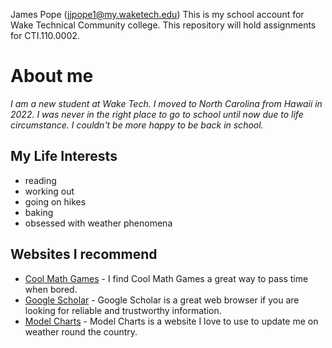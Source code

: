James Pope (jjpope1@my.waketech.edu)
This is my school account for Wake Technical Community college.
This repository will hold assignments for CTI.110.0002.

# About me
_I am a new student at Wake Tech. I moved to North Carolina from Hawaii in 2022. I was never in the right place to go to school until now due to life circumstance. I couldn't be more happy to be back in school._
## My Life Interests
* reading
* working out
* going on hikes
* baking 
* obsessed with weather phenomena
## Websites I recommend 
- [Cool Math Games](https://www.coolmathgames.com/) - I find Cool Math Games a great way to pass time when bored.
- [Google Scholar](https://scholar.google.com/) - Google Scholar is a great web browser if you are looking for reliable and trustworthy information. 
- [Model Charts](https://weather.us/model-charts) - Model Charts is a website I love to use to update me on weather round the country. 